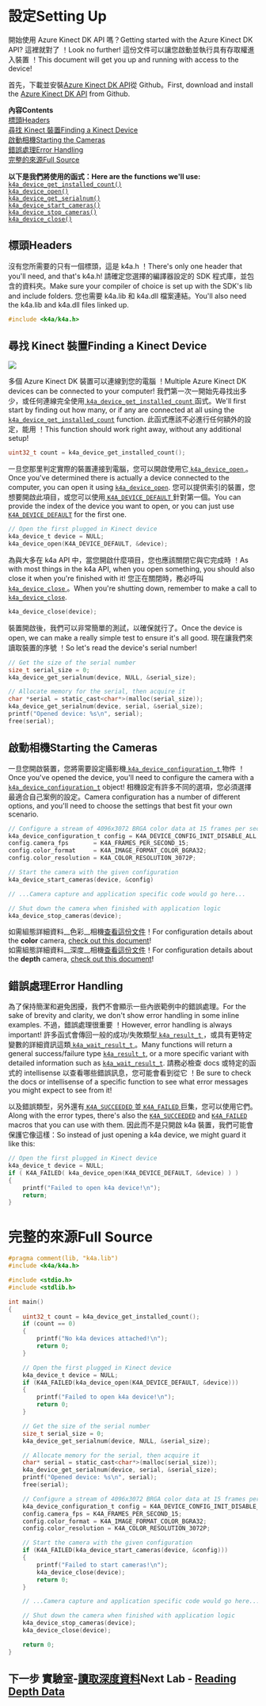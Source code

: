 # <a name="setting-up"></a><span data-ttu-id="a14bc-101">設定</span><span class="sxs-lookup"><span data-stu-id="a14bc-101">Setting Up</span></span>

<span data-ttu-id="a14bc-102">開始使用 Azure Kinect DK API 嗎？</span><span class="sxs-lookup"><span data-stu-id="a14bc-102">Getting started with the Azure Kinect DK API?</span></span> <span data-ttu-id="a14bc-103">這裡就對了 ！</span><span class="sxs-lookup"><span data-stu-id="a14bc-103">Look no further!</span></span> <span data-ttu-id="a14bc-104">這份文件可以讓您啟動並執行具有存取權進入裝置 ！</span><span class="sxs-lookup"><span data-stu-id="a14bc-104">This document will get you up and running with access to the device!</span></span>

<span data-ttu-id="a14bc-105">首先，下載並安裝[Azure Kinect DK API](https://github.com/Microsoft/Azure-Kinect-Sensor-SDK)從 Github。</span><span class="sxs-lookup"><span data-stu-id="a14bc-105">First, download and install the [Azure Kinect DK API](https://github.com/Microsoft/Azure-Kinect-Sensor-SDK) from Github.</span></span>

<span data-ttu-id="a14bc-106">**內容**</span><span class="sxs-lookup"><span data-stu-id="a14bc-106">**Contents**</span></span>  
[<span data-ttu-id="a14bc-107">標頭</span><span class="sxs-lookup"><span data-stu-id="a14bc-107">Headers</span></span>](#Headers)  
[<span data-ttu-id="a14bc-108">尋找 Kinect 裝置</span><span class="sxs-lookup"><span data-stu-id="a14bc-108">Finding a Kinect Device</span></span>](#Finding-a-Kinect-Device)  
[<span data-ttu-id="a14bc-109">啟動相機</span><span class="sxs-lookup"><span data-stu-id="a14bc-109">Starting the Cameras</span></span>](#Starting-the-Cameras)  
[<span data-ttu-id="a14bc-110">錯誤處理</span><span class="sxs-lookup"><span data-stu-id="a14bc-110">Error Handling</span></span>](#Error-Handling)  
[<span data-ttu-id="a14bc-111">完整的來源</span><span class="sxs-lookup"><span data-stu-id="a14bc-111">Full Source</span></span>](#Full-Source)  

<span data-ttu-id="a14bc-112">**以下是我們將使用的函式：**</span><span class="sxs-lookup"><span data-stu-id="a14bc-112">**Here are the functions we'll use:**</span></span>  
[`k4a_device_get_installed_count()`](https://review.docs.microsoft.com/en-us/azurekinect/api/k4a-device-get-installed-count)  
[`k4a_device_open()`](https://review.docs.microsoft.com/en-us/azurekinect/api/k4a-device-open)  
[`k4a_device_get_serialnum()`](https://review.docs.microsoft.com/en-us/azurekinect/api/k4a-device-get-serialnum)  
[`k4a_device_start_cameras()`](https://review.docs.microsoft.com/en-us/azurekinect/api/k4a-device-start-cameras)  
[`k4a_device_stop_cameras()`](https://review.docs.microsoft.com/en-us/azurekinect/api/k4a-device-stop-cameras)  
[`k4a_device_close()`](https://review.docs.microsoft.com/en-us/azurekinect/api/k4a-device-close)

## <a name="headers"></a><span data-ttu-id="a14bc-113">標頭</span><span class="sxs-lookup"><span data-stu-id="a14bc-113">Headers</span></span>
<span data-ttu-id="a14bc-114">沒有您所需要的只有一個標頭，這是 k4a.h ！</span><span class="sxs-lookup"><span data-stu-id="a14bc-114">There's only one header that you'll need, and that's k4a.h!</span></span> <span data-ttu-id="a14bc-115">請確定您選擇的編譯器設定的 SDK 程式庫，並包含的資料夾。</span><span class="sxs-lookup"><span data-stu-id="a14bc-115">Make sure your compiler of choice is set up with the SDK's lib and include folders.</span></span> <span data-ttu-id="a14bc-116">您也需要 k4a.lib 和 k4a.dll 檔案連結。</span><span class="sxs-lookup"><span data-stu-id="a14bc-116">You'll also need the k4a.lib and k4a.dll files linked up.</span></span>
```C
#include <k4a/k4a.h>
```

## <a name="finding-a-kinect-device"></a><span data-ttu-id="a14bc-117">尋找 Kinect 裝置</span><span class="sxs-lookup"><span data-stu-id="a14bc-117">Finding a Kinect Device</span></span>

![](img/Serial.png)

<span data-ttu-id="a14bc-118">多個 Azure Kinect DK 裝置可以連線到您的電腦 ！</span><span class="sxs-lookup"><span data-stu-id="a14bc-118">Multiple Azure Kinect DK devices can be connected to your computer!</span></span> <span data-ttu-id="a14bc-119">我們第一次一開始先尋找出多少，或任何連線完全使用[ `k4a_device_get_installed_count` ](https://review.docs.microsoft.com/en-us/azurekinect/api/k4a-device-get-installed-count)函式。</span><span class="sxs-lookup"><span data-stu-id="a14bc-119">We'll first start by finding out how many, or if any are connected at all using the [`k4a_device_get_installed_count`](https://review.docs.microsoft.com/en-us/azurekinect/api/k4a-device-get-installed-count) function.</span></span> <span data-ttu-id="a14bc-120">此函式應該不必進行任何額外的設定，能用 ！</span><span class="sxs-lookup"><span data-stu-id="a14bc-120">This function should work right away, without any additional setup!</span></span>

```C
uint32_t count = k4a_device_get_installed_count();
```

<span data-ttu-id="a14bc-121">一旦您那里判定實際的裝置連接到電腦，您可以開啟使用它[ `k4a_device_open` ](https://review.docs.microsoft.com/en-us/azurekinect/api/k4a-device-open)。</span><span class="sxs-lookup"><span data-stu-id="a14bc-121">Once you've determined there is actually a device connected to the computer, you can open it using [`k4a_device_open`](https://review.docs.microsoft.com/en-us/azurekinect/api/k4a-device-open).</span></span> <span data-ttu-id="a14bc-122">您可以提供索引的裝置，您想要開啟此項目，或您可以使用[ `K4A_DEVICE_DEFAULT` ](https://review.docs.microsoft.com/en-us/azurekinect/api/K4A-DEVICE-DEFAULT)針對第一個。</span><span class="sxs-lookup"><span data-stu-id="a14bc-122">You can provide the index of the device you want to open, or you can just use [`K4A_DEVICE_DEFAULT`](https://review.docs.microsoft.com/en-us/azurekinect/api/K4A-DEVICE-DEFAULT) for the first one.</span></span>

```C
// Open the first plugged in Kinect device
k4a_device_t device = NULL;
k4a_device_open(K4A_DEVICE_DEFAULT, &device);
```
<span data-ttu-id="a14bc-123">為與大多在 k4a API 中，當您開啟什麼項目，您也應該關閉它與它完成時 ！</span><span class="sxs-lookup"><span data-stu-id="a14bc-123">As with most things in the k4a API, when you open something, you should also close it when you're finished with it!</span></span> <span data-ttu-id="a14bc-124">您正在關閉時，務必呼叫[ `k4a_device_close` ](https://review.docs.microsoft.com/en-us/azurekinect/api/k4a-device-close)。</span><span class="sxs-lookup"><span data-stu-id="a14bc-124">When you're shutting down, remember to make a call to [`k4a_device_close`](https://review.docs.microsoft.com/en-us/azurekinect/api/k4a-device-close).</span></span>

```C
k4a_device_close(device);
```

<span data-ttu-id="a14bc-125">裝置開啟後，我們可以非常簡單的測試，以確保就行了。</span><span class="sxs-lookup"><span data-stu-id="a14bc-125">Once the device is open, we can make a really simple test to ensure it's all good.</span></span> <span data-ttu-id="a14bc-126">現在讓我們來讀取裝置的序號 ！</span><span class="sxs-lookup"><span data-stu-id="a14bc-126">So let's read the device's serial number!</span></span>

```C
// Get the size of the serial number
size_t serial_size = 0;
k4a_device_get_serialnum(device, NULL, &serial_size);

// Allocate memory for the serial, then acquire it
char *serial = static_cast<char*>(malloc(serial_size));
k4a_device_get_serialnum(device, serial, &serial_size);
printf("Opened device: %s\n", serial);
free(serial);
```

## <a name="starting-the-cameras"></a><span data-ttu-id="a14bc-127">啟動相機</span><span class="sxs-lookup"><span data-stu-id="a14bc-127">Starting the Cameras</span></span>

<span data-ttu-id="a14bc-128">一旦您開啟裝置，您將需要設定攝影機[ `k4a_device_configuration_t` ](https://review.docs.microsoft.com/en-us/azurekinect/api/k4a-device-configuration-t)物件 ！</span><span class="sxs-lookup"><span data-stu-id="a14bc-128">Once you've opened the device, you'll need to configure the camera with a [`k4a_device_configuration_t`](https://review.docs.microsoft.com/en-us/azurekinect/api/k4a-device-configuration-t) object!</span></span> <span data-ttu-id="a14bc-129">相機設定有許多不同的選項，您必須選擇最適合自己案例的設定。</span><span class="sxs-lookup"><span data-stu-id="a14bc-129">Camera configuration has a number of different options, and you'll need to choose the settings that best fit your own scenario.</span></span>

```C
// Configure a stream of 4096x3072 BRGA color data at 15 frames per second
k4a_device_configuration_t config = K4A_DEVICE_CONFIG_INIT_DISABLE_ALL;
config.camera_fps       = K4A_FRAMES_PER_SECOND_15;
config.color_format     = K4A_IMAGE_FORMAT_COLOR_BGRA32;
config.color_resolution = K4A_COLOR_RESOLUTION_3072P;

// Start the camera with the given configuration
k4a_device_start_cameras(device, &config)

// ...Camera capture and application specific code would go here...

// Shut down the camera when finished with application logic
k4a_device_stop_cameras(device);
```

<span data-ttu-id="a14bc-130">如需組態詳細資料__色彩__相機[查看這份文件]()！</span><span class="sxs-lookup"><span data-stu-id="a14bc-130">For configuration details about the __color__ camera, [check out this document]()!</span></span>  
<span data-ttu-id="a14bc-131">如需組態詳細資料__深度__相機[查看這份文件]()！</span><span class="sxs-lookup"><span data-stu-id="a14bc-131">For configuration details about the __depth__ camera, [check out this document]()!</span></span>

## <a name="error-handling"></a><span data-ttu-id="a14bc-132">錯誤處理</span><span class="sxs-lookup"><span data-stu-id="a14bc-132">Error Handling</span></span>

<span data-ttu-id="a14bc-133">為了保持簡潔和避免困擾，我們不會顯示一些內嵌範例中的錯誤處理。</span><span class="sxs-lookup"><span data-stu-id="a14bc-133">For the sake of brevity and clarity, we don't show error handling in some inline examples.</span></span> <span data-ttu-id="a14bc-134">不過，錯誤處理很重要 ！</span><span class="sxs-lookup"><span data-stu-id="a14bc-134">However, error handling is always important!</span></span> <span data-ttu-id="a14bc-135">許多函式會傳回一般的成功/失敗類型[ `k4a_result_t` ](https://review.docs.microsoft.com/en-us/azurekinect/api/k4a-result-t)，或具有更特定變數的詳細資訊這類[ `k4a_wait_result_t` ](https://review.docs.microsoft.com/en-us/azurekinect/api/k4a-wait-result-t)。</span><span class="sxs-lookup"><span data-stu-id="a14bc-135">Many functions will return a general success/failure type [`k4a_result_t`](https://review.docs.microsoft.com/en-us/azurekinect/api/k4a-result-t), or a more specific variant with detailed information such as [`k4a_wait_result_t`](https://review.docs.microsoft.com/en-us/azurekinect/api/k4a-wait-result-t).</span></span> <span data-ttu-id="a14bc-136">請務必檢查 docs 或特定的函式的 intellisense 以查看哪些錯誤訊息，您可能會看到從它 ！</span><span class="sxs-lookup"><span data-stu-id="a14bc-136">Be sure to check the docs or intellisense of a specific function to see what error messages you might expect to see from it!</span></span>

<span data-ttu-id="a14bc-137">以及錯誤類型，另外還有[ `K4A_SUCCEEDED` ](https://review.docs.microsoft.com/en-us/azurekinect/api/K4A-SUCCEEDED)並[ `K4A_FAILED` ](https://review.docs.microsoft.com/en-us/azurekinect/api/K4A-FAILED)巨集，您可以使用它們。</span><span class="sxs-lookup"><span data-stu-id="a14bc-137">Along with the error types, there's also the [`K4A_SUCCEEDED`](https://review.docs.microsoft.com/en-us/azurekinect/api/K4A-SUCCEEDED) and [`K4A_FAILED`](https://review.docs.microsoft.com/en-us/azurekinect/api/K4A-FAILED) macros that you can use with them.</span></span> <span data-ttu-id="a14bc-138">因此而不是只開啟 k4a 裝置，我們可能會保護它像這樣：</span><span class="sxs-lookup"><span data-stu-id="a14bc-138">So instead of just opening a k4a device, we might guard it like this:</span></span>

```C
// Open the first plugged in Kinect device
k4a_device_t device = NULL;
if ( K4A_FAILED( k4a_device_open(K4A_DEVICE_DEFAULT, &device) ) )
{
    printf("Failed to open k4a device!\n");
    return;
}
```

# <a name="full-source"></a><span data-ttu-id="a14bc-139">完整的來源</span><span class="sxs-lookup"><span data-stu-id="a14bc-139">Full Source</span></span>

```C
#pragma comment(lib, "k4a.lib")
#include <k4a/k4a.h>

#include <stdio.h>
#include <stdlib.h>

int main()
{
    uint32_t count = k4a_device_get_installed_count();
    if (count == 0)
    {
        printf("No k4a devices attached!\n");
        return 0;
    }

    // Open the first plugged in Kinect device
    k4a_device_t device = NULL;
    if (K4A_FAILED(k4a_device_open(K4A_DEVICE_DEFAULT, &device)))
    {
        printf("Failed to open k4a device!\n");
        return 0;
    }

    // Get the size of the serial number
    size_t serial_size = 0;
    k4a_device_get_serialnum(device, NULL, &serial_size);

    // Allocate memory for the serial, then acquire it
    char* serial = static_cast<char*>(malloc(serial_size));
    k4a_device_get_serialnum(device, serial, &serial_size);
    printf("Opened device: %s\n", serial);
    free(serial);

    // Configure a stream of 4096x3072 BRGA color data at 15 frames per second
    k4a_device_configuration_t config = K4A_DEVICE_CONFIG_INIT_DISABLE_ALL;
    config.camera_fps = K4A_FRAMES_PER_SECOND_15;
    config.color_format = K4A_IMAGE_FORMAT_COLOR_BGRA32;
    config.color_resolution = K4A_COLOR_RESOLUTION_3072P;

    // Start the camera with the given configuration
    if (K4A_FAILED(k4a_device_start_cameras(device, &config)))
    {
        printf("Failed to start cameras!\n");
        k4a_device_close(device);
        return 0;
    }

    // ...Camera capture and application specific code would go here...

    // Shut down the camera when finished with application logic
    k4a_device_stop_cameras(device);
    k4a_device_close(device);

    return 0;
}
```

## <a name="next-lab---reading-depth-datareaddepthmd"></a><span data-ttu-id="a14bc-140">下一步 實驗室-[讀取深度資料](ReadDepth.md)</span><span class="sxs-lookup"><span data-stu-id="a14bc-140">Next Lab - [Reading Depth Data](ReadDepth.md)</span></span>
